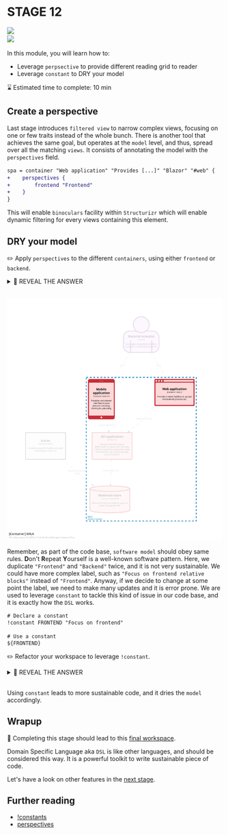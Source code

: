 # STAGE 12

![](https://img.shields.io/badge/c4-!constant-c49060)  
![](https://img.shields.io/badge/model-perspectives-c49060)

In this module, you will learn how to:
- Leverage `perpsective` to provide different reading grid to reader 
- Leverage `constant` to DRY your model

⌛ Estimated time to complete: 10 min

## Create a perspective

Last stage introduces `filtered view` to narrow complex views, focusing on one or few traits instead of the whole bunch. There is another tool that achieves the same goal, but operates at the `model` level, and thus, spread over all the matching `views`. It consists of annotating the model with the `perspectives` field.

```diff
spa = container "Web application" "Provides [...]" "Blazor" "#web" {
+    perspectives {
+        frontend "Frontend"
+    }
}
```

This will enable `binoculars` facility within `Structurizr` which will enable dynamic filtering for every views containing this element. 

## DRY your model

✏️ Apply `perspectives` to the different `containers`, using either `frontend` or `backend`.

<details><summary>📙 REVEAL THE ANSWER</summary>

```diff
mila = softwareSystem "MILA" "Provides [...]" "" {
    spa = container "Web application" "Provides [...]" "Blazor" "#web" {
        perspectives {
            frontend "Frontend"
        }
    }
    mobile = container "Mobile application" "Provides [...]" "Xamarin" "#mobile" {
+       perspectives {
+           frontend "Frontend"
+       }
    }
    api = container "API application" "[...]" "" "" {
+       perspectives {
+           backend "Backend"
+       }
    }
    store = container "Materials store" "Stores [...]" "MongoDB" "#db" {
+       perspectives {
+           backend "Backend"
+       }
    }
}
```
</details><br> 

![](structurizr-1-Container-full.svg)

Remember, as part of the code base, `software model` should obey same rules. **D**on't **R**epeat **Y**ourself is a well-known software pattern. Here, we duplicate `"Frontend"` and `"Backend"` twice, and it is not very sustainable. We could have more complex label, such as `"Focus on frontend relative blocks"` instead of `"Frontend"`. Anyway, if we decide to change at some point the label, we need to make many updates and it is error prone. We are used to leverage `constant` to tackle this kind of issue in our code base, and it is exactly how the `DSL` works.

```c4u
# Declare a constant
!constant FRONTEND "Focus on frontend"

# Use a constant
${FRONTEND}
```

✏️ Refactor your workspace to leverage `!constant`.

<details><summary>📙 REVEAL THE ANSWER</summary>

```diff
+ !constant FRONTEND "Focus on frontend"

workspace "MILA" "Multiple Images Lightweight Acquisition" {
	
				spa = container "Web application" "Provides [...]" "Blazor" "#web" {
					perspectives {
-                       frontend "Frontend"
+						frontend "${FRONTEND}"
					}
				}
```
</details><br> 

Using `constant` leads to more sustainable code, and it dries the `model` accordingly.

## Wrapup

📘 Completing this stage should lead to this [final workspace](./workspace.dsl).  

Domain Specific Language aka `DSL` is like other languages, and should be considered this way. It is a powerful toolkit to write sustainable piece of code.

Let's have a look on other features in the [next stage](../stage%2013/README.md).

## Further reading

- [!constants](https://github.com/structurizr/dsl/blob/master/docs/language-reference.md#constants)
- [perspectives](https://github.com/structurizr/dsl/blob/master/docs/language-reference.md#perspectives)